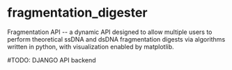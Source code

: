 # fragmentation_digester
Fragmentation API -- a dynamic API designed to allow multiple users to perform theoretical ssDNA and dsDNA fragmentation digests via algorithms written in python, with visualization enabled by matplotlib. 

#TODO: DJANGO API backend
